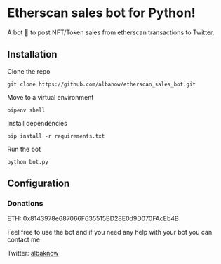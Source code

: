 # Etherscan sales bot for Python!

A bot :robot: to post NFT/Token sales from etherscan transactions to Twitter.

## Installation
Clone the repo
```
git clone https://github.com/albanow/etherscan_sales_bot.git
```
Move to a virtual environment
```
pipenv shell
```

Install dependencies
```
pip install -r requirements.txt
```
Run the bot
```
python bot.py
```
## Configuration

### Donations
ETH: 0x8143978e687066F635515BD28E0d9D070FAcEb4B

Feel free to use the bot and if you need any help with your bot you can contact me

Twitter: [albaknow](https://twitter.com/albaknow)
